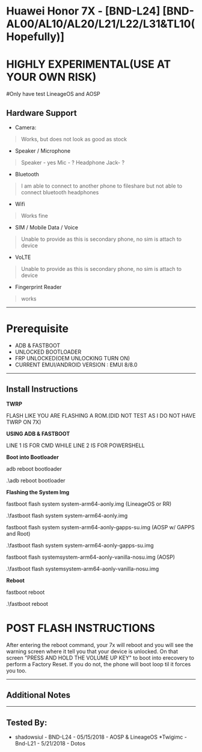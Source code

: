 # Huawei Honor 7X - [BND-L24] [BND-AL00/AL10/AL20/L21/L22/L31&TL10(Hopefully)]

# **HIGHLY EXPERIMENTAL(USE AT YOUR OWN RISK)**

#Only have test LineageOS and AOSP

## Hardware Support

* Camera:
> Works, but does not look as good as stock

* Speaker / Microphone
> Speaker - yes
> Mic - ?
> Headphone Jack- ?

* Bluetooth
> I am able to connect to another phone to fileshare but not able to connect bluetooth headphones

* Wifi
> Works fine

* SIM / Mobile Data / Voice
> Unable to provide as this is secondary phone, no sim is attach to device

* VoLTE
> Unable to provide as this is secondary phone, no sim is attach to device

* Fingerprint Reader
> works
***

# Prerequisite

* ADB & FASTBOOT 
* UNLOCKED BOOTLOADER
* FRP UNLOCKED(OEM UNLOCKING TURN ON)
* CURRENT EMUI/ANDROID VERSION : EMUI 8/8.0
***
## Install Instructions

**TWRP**

FLASH LIKE YOU ARE FLASHING A ROM.(DID NOT TEST AS I DO NOT HAVE TWRP ON 7X)

**USING ADB & FASTBOOT**

LINE 1 IS FOR CMD WHILE LINE 2 IS FOR POWERSHELL

**Boot into Bootloader**

adb reboot bootloader

.\adb reboot bootloader

**Flashing the System Img**

fastboot flash system system-arm64-aonly.img (LineageOS or RR)

.\fastboot flash system system-arm64-aonly.img

fastboot flash system system-arm64-aonly-gapps-su.img (AOSP w/ GAPPS and Root)

.\fastboot flash system system-arm64-aonly-gapps-su.img

fastboot flash systemsystem-arm64-aonly-vanilla-nosu.img (AOSP)

.\fastboot flash systemsystem-arm64-aonly-vanilla-nosu.img

**Reboot**

fastboot reboot

.\fastboot reboot

# POST FLASH INSTRUCTIONS

After entering the reboot command, your 7x will reboot and you will see the warning screen where it tell you that your device is unlocked. On that screen "PRESS AND HOLD THE VOLUME UP KEY" to boot into erecovery to perform a Factory Reset. 
If you do not, the phone will boot loop til it forces you too.
***

## Additional Notes


***


## Tested By:
* shadowsiul - BND-L24 - 05/15/2018 - AOSP & LineageOS
*Twigimc - Bnd-L21 - 5/21/2018 - Dotos
